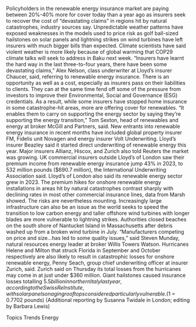 Policyholders in the renewable energy insurance market are paying between 20%-40% more for cover today than a year ago as insurers seek to recover the cost of “devastating claims” in regions hit by natural catastrophes, industry sources say.
Unpredictable weather patterns have exposed weaknesses in the models used to price risk as golf ball-sized hailstones on solar panels and lightning strikes on wind turbines have left insurers with much bigger bills than expected.
Climate scientists have said violent weather is more likely because of global warming that COP29 climate talks will seek to address in Baku next week.
“Insurers have learnt the hard way in the last three-to-four years, there have been some devastating claims,” Alex Nelson, class underwriter at Lloyd’s insurer Chaucer, said, referring to renewable energy insurance.
There is an opportunity as well as a cost, especially as insurers pass on their liabilities to clients. They can at the same time fend off some of the pressure from investors to improve their Environmental, Social and Governance (ESG) credentials.
As a result, while some insurers have stopped home insurance in some catastrophe-hit areas, more are offering cover for renewables.
“It enables them to carry on supporting the energy sector by saying they’re supporting the energy transition,” Tom Sexton, head of renewables and energy at broker McGill and Partners, said.
New entrants into renewable energy insurance in recent months have included global property insurer FM, Fidelis unit Novagen and energy insurer Volt Underwriting.
Lloyd’s insurer Beazley said it started direct underwriting of renewable energy this year. Major insurers Allianz, Hiscox, and Zurich also told Reuters the market was growing.
UK commercial insurers outside Lloyd’s of London saw their premium income from renewable energy insurance jump 43% in 2023, to 532 million pounds ($690.7 million), the International Underwriting Association said. Lloyd’s of London also said its renewable energy sector grew in 2023.
The premium hikes for onshore renewable energy installations in areas hit by natural catastrophes contrast sharply with declining rates in most other commercial insurance lines, data from Marsh showed.
The risks are nevertheless mounting.
Increasingly large infrastructure can also be an issue as the world seeks to speed the transition to low carbon energy and taller offshore wind turbines with longer blades are more vulnerable to lightning strikes.
Authorities closed beaches on the south shore of Nantucket Island in Massachusetts after debris washed up from a broken wind turbine in July.
“Manufacturers competing on price and size…has led to some quality issues,” said Steven Munday, natural resources energy leader at broker Willis Towers Watson.
Hurricanes Helene and Milton that struck Florida in September and October respectively are also likely to result in catastrophic losses for onshore renewable energy, Penny Seach, group chief underwriting officer at insurer Zurich, said.
Zurich said on Thursday its total losses from the hurricanes may come in at just under $360 million.
Giant hailstones caused insurance losses totalling $5.5 billion in northern Italy last year, according to the Swiss Re Institute, with solar panels on aging rooftops considered particularly vulnerable.
($1 = 0.7702 pounds)
(Additional reporting by Susanna Twidale in London; editing by Barbara Lewis)

Topics
Trends
Energy
